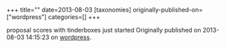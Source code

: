 +++
title=""
date=2013-08-03
[taxonomies]
originally-published-on=["wordpress"]
categories=[]
+++



proposal scores with tinderboxes just started
Originally published on 2013-08-03 14:15:23 on [wordpress](https://skyfromme.wordpress.com/2013/08/03/tb3-more-efficient-tinderboxing/tb3started/).
